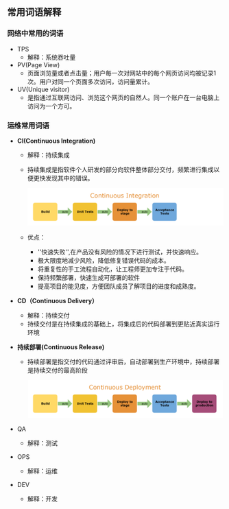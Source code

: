 ## 常用词语解释

### 网络中常用的词语

* TPS
  * 解释：系统吞吐量
* PV(Page View)
  * 页面浏览量或者点击量；用户每一次对网站中的每个网页访问均被记录1次。用户对同一个页面多次访问，访问量累计。
* UV(Unique visitor)
  * 是指通过互联网访问、浏览这个网页的自然人。同一个账户在一台电脑上访问为一个方可。


### 运维常用词语

* **CI(Continuous Integration)**

  * 解释：持续集成

  * 持续集成是指软件个人研发的部分向软件整体部分交付，频繁进行集成以便更快发现其中的错误。

    ![](../img/dai/operation/持续集成.png)

  * 优点：

    * ''快速失败'',在产品没有风险的情况下进行测试，并快速响应。
    * 极大限度地减少风险，降低修复错误代码的成本。
    * 将重复性的手工流程自动化，让工程师更加专注于代码。
    * 保持频繁部署，快速生成可部署的软件
    * 提高项目的能见度，方便团队成员了解项目的进度和成熟度。

* **CD（Continuous Delivery）**

  * 解释：持续交付
  * 持续交付是在持续集成的基础上，将集成后的代码部署到更贴近真实运行环境

* **持续部署(Continuous Release)**

  * 持续部署是指交付的代码通过评审后，自动部署到生产环境中，持续部署是持续交付的最高阶段

    ![](../img/dai/operation/持续部署.png)

* QA

  * 解释：测试

* OPS

  * 解释：运维

* DEV

  * 解释：开发